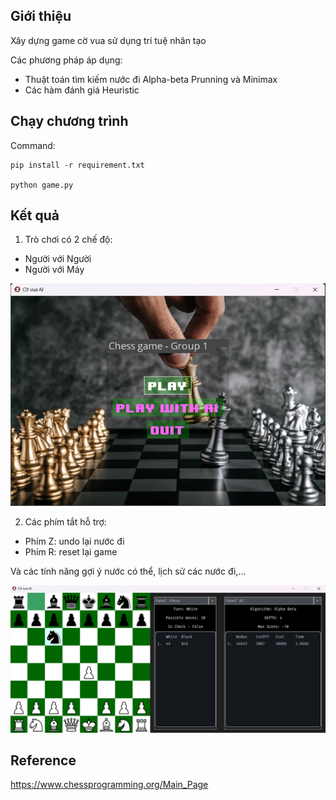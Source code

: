 Giới thiệu
---

Xây dựng game cờ vua sử dụng trí tuệ nhân tạo

Các phương pháp áp dụng:
- Thuật toán tìm kiếm nước đi Alpha-beta Prunning và Minimax
- Các hàm đánh giá Heuristic

Chạy chương trình
---
Command:

```
pip install -r requirement.txt

python game.py
```

Kết quả
---
1. Trò chơi có 2 chế độ:
- Người với Người
- Người với Máy

![img.png](result/menu.png)

2. Các phím tắt hỗ trợ:
- Phím Z: undo lại nước đi
- Phím R: reset lại game

Và các tính năng gợi ý nước có thể, lịch sử các nước đi,...

![img.png](result/gameplay.png)

Reference
---

https://www.chessprogramming.org/Main_Page